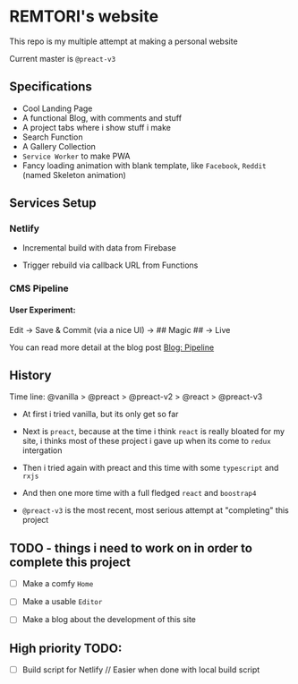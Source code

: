 # REMTORI's website

This repo is my multiple attempt at making a personal website

Current master is `@preact-v3`

## Specifications

- Cool Landing Page
- A functional Blog, with comments and stuff
- A project tabs where i show stuff i make
- Search Function
- A Gallery Collection
- `Service Worker` to make PWA
- Fancy loading animation with blank template, like `Facebook`, `Reddit` (named Skeleton animation)

## Services Setup

### Netlify

- Incremental build with data from Firebase

- Trigger rebuild via callback URL from Functions

### CMS Pipeline

#### User Experiment:

Edit -> Save & Commit (via a nice UI) -> ## Magic ## -> Live

You can read more detail at the blog post [Blog: Pipeline](https://remtori.netlify.com/blogs/pipeline)

## History

Time line: @vanilla > @preact > @preact-v2 > @react > @preact-v3

- At first i tried vanilla, but its only get so far

- Next is `preact`, because at the time i think `react` is really bloated for my site, i thinks most of these project i gave up when its come to `redux` intergation

- Then i tried again with preact and this time with some `typescript` and `rxjs`

- And then one more time with a full fledged `react` and `boostrap4`

- `@preact-v3` is the most recent, most serious attempt at "completing" this project

## TODO - things i need to work on in order to complete this project

- [ ] Make a comfy `Home`

- [ ] Make a usable `Editor`

- [ ] Make a blog about the development of this site

## High priority TODO:

- [ ] Build script for Netlify // Easier when done with local build script

